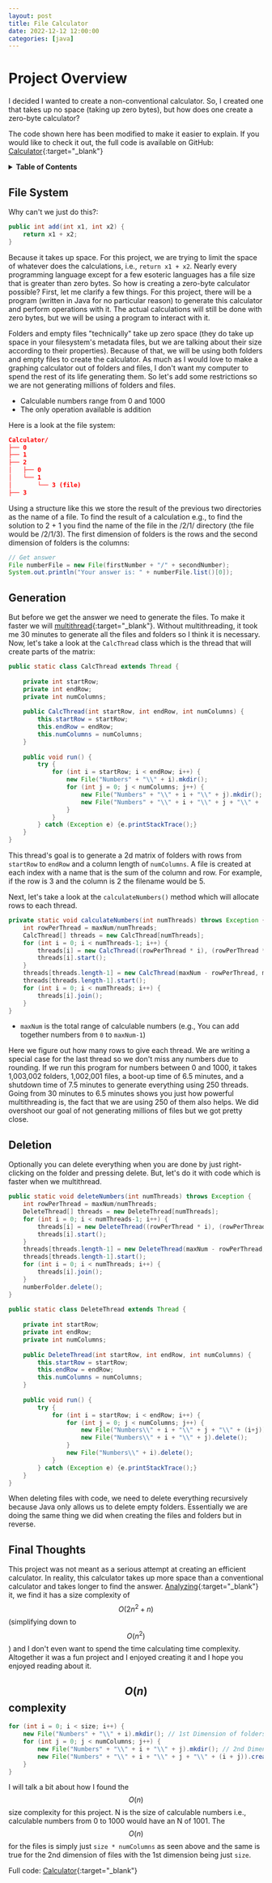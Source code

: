 ```yaml
---
layout: post
title: File Calculator
date: 2022-12-12 12:00:00
categories: [java]
---
```

 
# Project Overview

I decided I wanted to create a non-conventional calculator. So, I created one that takes up no space (taking up zero bytes), but how does one create a zero-byte calculator?

The code shown here has been modified to make it easier to explain. If you would like to check it out, the full code is available on GitHub: [Calculator](https://github.com/aidankeighron/Calculator){:target="\_blank"}

<details>
<summary><b>Table of Contents</b></summary>
<ul>
<li><a href="#project-overview">Project Overview</a></li>
<li><a href="#file-system">File System</a></li>
<li><a href="#generation">Generation</a></li>
<li><a href="#deletion">Deletion</a></li>
<li><a href="#final-thoughts">Final Thoughts</a></li>
<li><a href="#on-complexity">O(n) Complexity</a></li>
</ul>
</details>
 
## File System

Why can't we just do this?:

```java
public int add(int x1, int x2) {
    return x1 + x2;
}
```

Because it takes up space. For this project, we are trying to limit the space of whatever does the calculations, i.e., `return x1 + x2`. Nearly every programming language except for a few esoteric languages has a file size that is greater than zero bytes. So how is creating a zero-byte calculator possible? First, let me clarify a few things. For this project, there will be a program (written in Java for no particular reason) to generate this calculator and perform operations with it. The actual calculations will still be done with zero bytes, but we will be using a program to interact with it.
 
Folders and empty files "technically" take up zero space (they do take up space in your filesystem's metadata files, but we are talking about their size according to their properties). Because of that, we will be using both folders and empty files to create the calculator. As much as I would love to make a graphing calculator out of folders and files, I don't want my computer to spend the rest of its life generating them. So let's add some restrictions so we are not generating millions of folders and files.
 
- Calculable numbers range from 0 and 1000
- The only operation available is addition

 
Here is a look at the file system:

```json
Calculator/
├── 0
├── 1
├── 2
│   ├── 0
│   └── 1
│       └── 3 (file)
├── 3
```
 
Using a structure like this we store the result of the previous two directories as the name of a file. To find the result of a calculation e.g., to find the solution to 2 + 1 you find the name of the file in the /2/1/ directory (the file would be /2/1/3). The first dimension of folders is the rows and the second dimension of folders is the columns:
 
```java
// Get answer
File numberFile = new File(firstNumber + "/" + secondNumber);
System.out.println("Your answer is: " + numberFile.list()[0]);
```

## Generation
 
But before we get the answer we need to generate the files. To make it faster we will [multithread](https://www.geeksforgeeks.org/multithreading-in-java/){:target="\_blank"}. Without multithreading, it took me 30 minutes to generate all the files and folders so I think it is necessary. Now, let's take a look at the `CalcThread` class which is the thread that will create parts of the matrix:
```java
public static class CalcThread extends Thread {
   
    private int startRow;
    private int endRow;
    private int numColumns;
   
    public CalcThread(int startRow, int endRow, int numColumns) {
        this.startRow = startRow;
        this.endRow = endRow;
        this.numColumns = numColumns;
    }
   
    public void run() {
        try {
            for (int i = startRow; i < endRow; i++) {
                new File("Numbers" + "\\" + i).mkdir();
                for (int j = 0; j < numColumns; j++) {
                    new File("Numbers" + "\\" + i + "\\" + j).mkdir();
                    new File("Numbers" + "\\" + i + "\\" + j + "\\" + (i + j)).createNewFile();
                }
            }
        } catch (Exception e) {e.printStackTrace();}
    }
}
```
This thread's goal is to generate a 2d matrix of folders with rows from `startRow` to `endRow` and a column length of `numColumns`. A file is created at each index with a name that is the sum of the column and row. For example, if the row is 3 and the column is 2 the filename would be 5.
 
Next, let's take a look at the `calculateNumbers()` method which will allocate rows to each thread.
 
``` java
private static void calculateNumbers(int numThreads) throws Exception {        
    int rowPerThread = maxNum/numThreads;
    CalcThread[] threads = new CalcThread[numThreads];
    for (int i = 0; i < numThreads-1; i++) {
        threads[i] = new CalcThread((rowPerThread * i), (rowPerThread * (i + 1)), maxNum);
        threads[i].start();
    }
    threads[threads.length-1] = new CalcThread(maxNum - rowPerThread, maxNum, maxNum);
    threads[threads.length-1].start();
    for (int i = 0; i < numThreads; i++) {
        threads[i].join();
    }
}
```
* `maxNum` is the total range of calculable numbers (e.g., You can add together numbers from `0` to `maxNum-1`)
 
Here we figure out how many rows to give each thread. We are writing a special case for the last thread so we don't miss any numbers due to rounding. If we run this program for numbers between 0 and 1000, it takes 1,003,002 folders, 1,002,001 files, a boot-up time of 6.5 minutes, and a shutdown time of 7.5 minutes to generate everything using 250 threads. Going from 30 minutes to 6.5 minutes shows you just how powerful multithreading is, the fact that we are using 250 of them also helps. We did overshoot our goal of not generating millions of files but we got pretty close.
 
## Deletion
 
Optionally you can delete everything when you are done by just right-clicking on the folder and pressing delete. But, let's do it with code which is faster when we multithread.
 
```java
public static void deleteNumbers(int numThreads) throws Exception {
    int rowPerThread = maxNum/numThreads;
    DeleteThread[] threads = new DeleteThread[numThreads];
    for (int i = 0; i < numThreads-1; i++) {
        threads[i] = new DeleteThread((rowPerThread * i), (rowPerThread * (i + 1)), maxNum);
        threads[i].start();
    }
    threads[threads.length-1] = new DeleteThread(maxNum - rowPerThread, maxNum, maxNum);
    threads[threads.length-1].start();
    for (int i = 0; i < numThreads; i++) {
        threads[i].join();
    }
    numberFolder.delete();
}
 
public static class DeleteThread extends Thread {
   
    private int startRow;
    private int endRow;
    private int numColumns;
   
    public DeleteThread(int startRow, int endRow, int numColumns) {
        this.startRow = startRow;
        this.endRow = endRow;
        this.numColumns = numColumns;
    }
   
    public void run() {
        try {
            for (int i = startRow; i < endRow; i++) {
                for (int j = 0; j < numColumns; j++) {
                    new File("Numbers\\" + i + "\\" + j + "\\" + (i+j)).delete();
                    new File("Numbers\\" + i + "\\" + j).delete();
                }
                new File("Numbers\\" + i).delete();
            }
        } catch (Exception e) {e.printStackTrace();}
    }
}
```
 
When deleting files with code, we need to delete everything recursively because Java only allows us to delete empty folders. Essentially we are doing the same thing we did when creating the files and folders but in reverse.
 
## Final Thoughts
 
This project was not meant as a serious attempt at creating an efficient calculator. In reality, this calculator takes up more space than a conventional calculator and takes longer to find the answer. [Analyzing](https://www.geeksforgeeks.org/analysis-algorithms-big-o-analysis/){:target="\_blank"} it, we find it has a size complexity of $$O(2n^2 + n)$$ (simplifying down to $$O(n^2)$$) and I don't even want to spend the time calculating time complexity. Altogether it was a fun project and I enjoyed creating it and I hope you enjoyed reading about it.
 
## $$O(n)$$ complexity
 
```java
for (int i = 0; i < size; i++) {
    new File("Numbers" + "\\" + i).mkdir(); // 1st Dimension of folders (size)
    for (int j = 0; j < numColumns; j++) {
        new File("Numbers" + "\\" + i + "\\" + j).mkdir(); // 2nd Dimension of folders (size * numColumns)
        new File("Numbers" + "\\" + i + "\\" + j + "\\" + (i + j)).createNewFile(); // Files (size * numColumns)
    }
}
```
I will talk a bit about how I found the $$O(n)$$ size complexity for this project. N is the size of calculable numbers i.e., calculable numbers from 0 to 1000 would have an N of 1001. The $$O(n)$$ for the files is simply just `size * numColumns` as seen above and the same is true for the 2nd dimension of files with the 1st dimension being just `size`.
 
Full code: [Calculator](https://github.com/aidankeighron/Calculator){:target="\_blank"}
